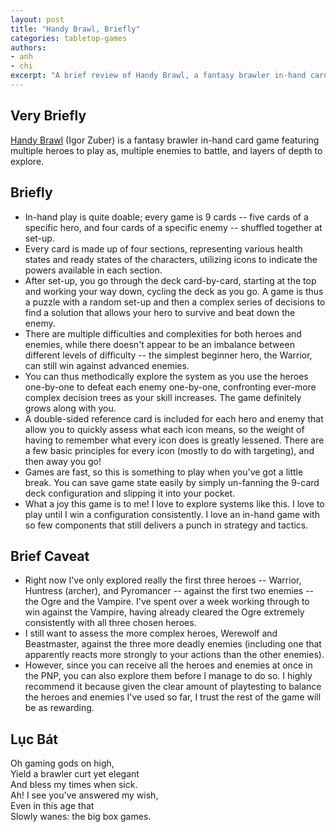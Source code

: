 ```yaml
---
layout: post
title: "Handy Brawl, Briefly"
categories: tabletop-games
authors: 
- anh
- chi
excerpt: "A brief review of Handy Brawl, a fantasy brawler in-hand card game featuring multiple heroes to play as, multiple enemies to battle, and layers of depth to explore."
---
```


## Very Briefly

[Handy Brawl](https://boardgamegeek.com/boardgame/362692/handy-brawl) (Igor Zuber) is a fantasy brawler in-hand card game featuring multiple heroes to play as, multiple enemies to battle, and layers of depth to explore.

## Briefly

* In-hand play is quite doable; every game is 9 cards -- five cards of a specific hero, and four cards of a specific enemy -- shuffled together at set-up.
* Every card is made up of four sections, representing various health states and ready states of the characters, utilizing icons to indicate the powers available in each section.
* After set-up, you go through the deck card-by-card, starting at the top and working your way down, cycling the deck as you go. A game is thus a puzzle with a random set-up and then a complex series of decisions to find a solution that allows your hero to survive and beat down the enemy. 
* There are multiple difficulties and complexities for both heroes and enemies, while there doesn't appear to be an imbalance between different levels of difficulty -- the simplest beginner hero, the Warrior, can still win against advanced enemies. 
* You can thus methodically explore the system as you use the heroes one-by-one to defeat each enemy one-by-one, confronting ever-more complex decision trees as your skill increases. The game definitely grows along with you.
* A double-sided reference card is included for each hero and enemy that allow you to quickly assess what each icon means, so the weight of having to remember what every icon does is greatly lessened. There are a few basic principles for every icon (mostly to do with targeting), and then away you go!
* Games are fast, so this is something to play when you've got a little break. You can save game state easily by simply un-fanning the 9-card deck configuration and slipping it into your pocket.
* What a joy this game is to me! I love to explore systems like this. I love to play until I win a configuration consistently. I love an in-hand game with so few components that still delivers a punch in strategy and tactics.

## Brief Caveat

* Right now I've only explored really the first three heroes -- Warrior, Huntress (archer), and Pyromancer -- against the first two enemies -- the Ogre and the Vampire. I've spent over a week working through to win against the Vampire, having already cleared the Ogre extremely consistently with all three chosen heroes.
* I still want to assess the more complex heroes, Werewolf and Beastmaster, against the three more deadly enemies (including one that apparently reacts more strongly to your actions than the other enemies). 
* However, since you can receive all the heroes and enemies at once in the PNP, you can also explore them before I manage to do so. I highly recommend it because given the clear amount of playtesting to balance the heroes and enemies I've used so far, I trust the rest of the game will be as rewarding.

## Lục Bát

Oh gaming gods on high, \
Yield a brawler curt yet elegant \
And bless my times when sick.\
Ah! I see you've answered my wish, \
Even in this age that \
Slowly wanes: the big box games.